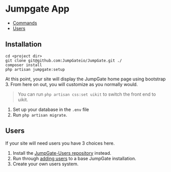 # Jumpgate App

- [Commands](#commands)
- [Users](#users)

<a name="commands"></a>
## Installation

```
cd <project dir>
git clone git@github.com:JumpGateio/JumpGate.git ./
composer install
php artisan jumpgate:setup
```
At this point, your site will display the JumpGate home page using bootstrap 3.  From here on out, you will customize as you normally would.

> You can run `php artisan css:set uikit` to switch the front end to uikit.

1. Set up your database in the `.env` file
1. Run `php artisan migrate`.

<a name="users"></a>
## Users

If your site will need users you have 3 choices here.  

1. Install the [JumpGate-Users repository](/1-Getting%20Started/2-Users%20Install.md) instead.
1. Run through [adding users](/1-Getting%20Started/3-Add%20Users%20to%20Base%20Install.md) to a base JumpGate installation.
1. Create your own users system.
